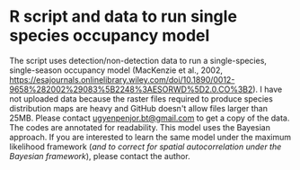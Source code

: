 # R script and data to run single species occupancy model

The script uses detection/non-detection data to run a single-species, single-season occupancy model (MacKenzie et al., 2002, https://esajournals.onlinelibrary.wiley.com/doi/10.1890/0012-9658%282002%29083%5B2248%3AESORWD%5D2.0.CO%3B2).
I have not uploaded data because the raster files required to produce species distribution maps are heavy and GitHub doesn't allow files larger than 25MB.
Please contact ugyenpenjor.bt@gmail.com to get a copy of the data. 
The codes are annotated for readability. This model uses the Bayesian approach.
If you are interested to learn the same model under the maximum likelihood framework (*and to correct for spatial autocorrelation under the Bayesian framework*), please contact the author.
